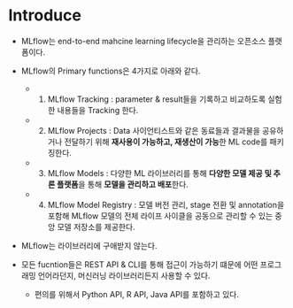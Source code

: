 # Introduce
- MLflow는 end-to-end mahcine learning lifecycle을 관리하는 오픈소스 플랫폼이다.
- MLflow의 Primary functions은 4가지로 아래와 같다.
  - 1. MLflow Tracking : parameter & result들을 기록하고 비교하도록 실험한 내용들을 Tracking 한다.
  - 2. MLflow Projects : Data 사이언티스트와 같은 동료들과 결과물을 공유하거나 전달하기 위해 **재사용이 가능하고, 재생산이 가능**한 ML code를 
  패키징한다.
  - 3. MLflow Models : 다양한 ML 라이브러리를 통해 **다양한 모델 제공 및 추론 플랫폼**을 통해 **모델을 관리하고 배포**한다.
  - 4. MLflow Model Registry : 모델 버전 관리, stage 전환 및 annotation을 포함해 MLflow 모델의 전체 라이프 사이클을 공동으로 관리할 수 있는 중앙 모델 저장소를 제공한다.

- MLflow는 라이브러리에 구애받지 않는다.
- 모든 fucntion들은 REST API & CLI를 통해 접근이 가능하기 떄문에 어떤 프로그래밍 언어라던지, 머신러닝 라이브러리든지 사용할 수 있다.
  - 편의를 위해서 Python API, R API, Java API를 포함하고 있다.
